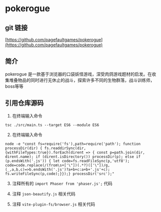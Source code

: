 # pokerogue

## git 链接
[https://github.com/pagefaultgames/pokerogue](https://github.com/pagefaultgames/pokerogue)

## 简介
pokerogue 是一款基于浏览器的口袋妖怪游戏，深受肉鸽游戏题材的启发。在收集堆叠物品的同时进行无休止的战斗，探索许多不同的生物群落，战斗训练师，boss等等

## 引用仓库源码
1. 在终端输入命令
```
tsc ./src/main.ts --target ES6 --module ES6
```

2. 在终端输入命令
<!-- 来自 AI -->
```
node -e "const fs=require('fs'),path=require('path'); function processDir(dir) { fs.readdirSync(dir,{withFileTypes:true}).forEach(dirent => { const p=path.join(dir, dirent.name); if (dirent.isDirectory()) processDir(p); else if (p.endsWith('.js')) { let code=fs.readFileSync(p,'utf8'); code=code.replace(/(from\s+['\"])(.*?)(['\"])/g, (_,a,b,c)=>b.endsWith('.js')?a+b+c:a+b+'.js'+c); fs.writeFileSync(p,code);}});} processDir('src');"
```

3. 注释所有的 `import Phaser from 'phaser.js';` 代码

4. 注释 `json-beautify.js` 相关代码

5. 注释 `vite-plugin-fs/browser.js` 相关代码